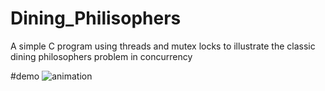 # Dining_Philisophers
A simple C program using threads and mutex locks to illustrate the classic dining philosophers problem in concurrency

#demo
![animation](CoolGIF.gif)
